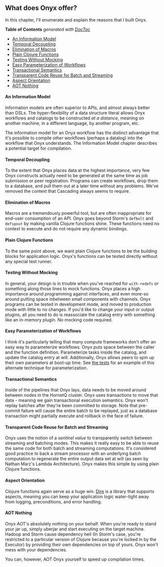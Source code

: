 ## What does Onyx offer?

In this chapter, I'll enumerate and explain the reasons that I built Onyx.

<!-- START doctoc generated TOC please keep comment here to allow auto update -->
<!-- DON'T EDIT THIS SECTION, INSTEAD RE-RUN doctoc TO UPDATE -->
**Table of Contents**  *generated with [DocToc](http://doctoc.herokuapp.com/)*

- [An Information Model](#an-information-model)
- [Temporal Decoupling](#temporal-decoupling)
- [Elimination of Macros](#elimination-of-macros)
- [Plain Clojure Functions](#plain-clojure-functions)
- [Testing Without Mocking](#testing-without-mocking)
- [Easy Parameterization of Workflows](#easy-parameterization-of-workflows)
- [Transactional Semantics](#transactional-semantics)
- [Transparent Code Reuse for Batch and Streaming](#transparent-code-reuse-for-batch-and-streaming)
- [Aspect Orientation](#aspect-orientation)
- [AOT Nothing](#aot-nothing)

<!-- END doctoc generated TOC please keep comment here to allow auto update -->


#### An Information Model

Information models are often superior to APIs, and almost always better than DSLs. The hyper-flexibility of a data structure literal allows Onyx workflows and catalogs to be constructed *at a distance*, meaning on another machine, in a different language, by another program, etc.

The information model for an Onyx workflow has the distinct advantage that it's possible to compile *other* workflows (perhaps a datalog) into the workflow that Onyx understands. The Information Model chapter describes a potential target for compilation.

#### Temporal Decoupling

To the extent that Onyx places data at the highest importance, very few Onyx constructs actually need to be generated at the same time as job submission or peer registration. Programs can create workflows, drop them to a database, and pull them out at a later time without any problems. We've removed the context that Cascading always seems to require.

#### Elimination of Macros

Macros are a tremendously powerful tool, but are often inappropriate for end-user consumption of an API. Onyx goes beyond Storm's `defbolt` and `defspout` by making vanilla Clojure functions shine. These functions need no context to execute and do not require any dynamic bindings.

#### Plain Clojure Functions

To the same point above, we want plain Clojure functions to be the building blocks for application logic. Onyx's functions can be tested directly without any special test runner.

#### Testing Without Mocking

In general, your design is in trouble when you've reached for `with-redefs` or something along those lines to mock functions. Onyx places a high importance around programming against interfaces, and even more-so around putting space inbetween small components with channels. Onyx programs can be tested in development mode, and moved to production mode with little to no changes. If you'd like to change your input or output plugins, all you need to do is reassociate the catalog entry with something like an in-memory plugin. No mocking code required.

#### Easy Parameterization of Workflows

I think it's particularly telling that many compute frameworks don't offer an easy way to parameterize workflows. Onyx puts space between the caller and the function definition. Parameterize tasks inside the catalog, and update the catalog entry at will. Additionally, Onyx allows peers to spin up their own parameters at boot-up time. See [the tests](https://github.com/MichaelDrogalis/onyx/blob/0.4.x/test/onyx/peer/params_test.clj) for an example of this alternate technique for parameterization.

#### Transactional Semantics

Inside of the pipelines that Onyx lays, data needs to be moved around between nodes in the HornetQ cluster. Onyx uses transactions to move that data - meaning we gain transactional execution semantics. Onyx won't replay batches after they're been committed to storage. Note that pre-commit failure will cause the entire batch to be replayed, just as a database transaction might partially execute and rollback in the face of failure.

#### Transparent Code Reuse for Batch and Streaming

Onyx uses the notion of a *sentinel value* to transparently switch between streaming and batching modes. This makes it really easy to be able to reuse the same code for both batch and streaming computations. It's considered good practice to back a stream processor with an underlying batch computation to regenerate the entire output data set at will (as seen by Nathan Marz's Lambda Architecture). Onyx makes this simple by using plain Clojure functions.

#### Aspect Orientation

Clojure functions again serve as a huge win. [Dire](https://github.com/MichaelDrogalis/dire) is a library that supports aspects, meaning you can keep your application logic water-tight away from logging, preconditions, and error handling.

#### AOT Nothing

Onyx AOT's absolutely nothing on your behalf. When you're ready to stand your jar up, simply uberjar and start executing on the target machine. Hadoop and Storm cause dependency hell (In Storm's case, you're restricted to a particular version of Clojure because you're locked in by the Executor) by providing their own dependencies on top of yours. Onyx won't mess with your dependencies.

You can, however, AOT Onyx yourself to speed up compilation times.

